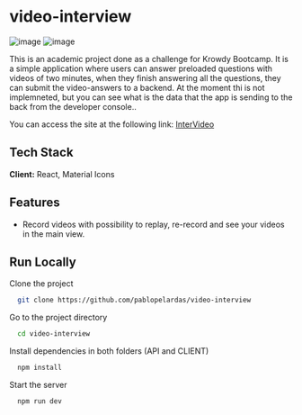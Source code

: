 # video-interview
![image](https://user-images.githubusercontent.com/31576799/178114121-74dab5b2-c287-4291-9a66-f8f1685022e5.png)
![image](https://user-images.githubusercontent.com/31576799/178114133-83508d17-68c1-4b16-8c1a-492b797c0422.png)

This is an academic project done as a challenge for Krowdy Bootcamp. It is a simple application where users can answer preloaded questions with videos of two minutes, when they finish answering all the questions, they can submit the video-answers to a backend. At the moment thi is not implemneted, but you can see what is the data that the app is sending to the back from the developer console..

You can access the site at the following link: [InterVideo](https://intervideo.herokuapp.com/)


## Tech Stack

**Client:** React, Material Icons

## Features

- Record videos with possibility to replay, re-record and see your videos in the main view.

## Run Locally

Clone the project

```bash
  git clone https://github.com/pablopelardas/video-interview
```

Go to the project directory

```bash
  cd video-interview
```

Install dependencies in both folders (API and CLIENT)

```bash
  npm install
```

Start the server

```bash
  npm run dev
```

